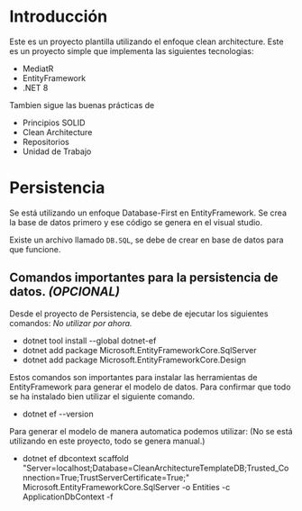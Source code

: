 # Introducción

Este es un proyecto plantilla utilizando el enfoque clean architecture. Este es un proyecto simple que implementa las siguientes tecnologias:
- MediatR
- EntityFramework
- .NET 8

Tambien sigue las buenas prácticas de

- Principios SOLID
- Clean Architecture
- Repositorios
- Unidad de Trabajo

# Persistencia

Se está utilizando un enfoque Database-First en EntityFramework. Se crea la base de datos primero y ese código se genera en el visual studio.

Existe un archivo llamado `DB.SQL`, se debe de crear en base de datos para que funcione.

## Comandos importantes para la persistencia de datos. *(OPCIONAL)*

Desde el proyecto de Persistencia, se debe de ejecutar los siguientes comandos: *No utilizar por ahora.*

- dotnet tool install --global dotnet-ef
- dotnet add package Microsoft.EntityFrameworkCore.SqlServer
- dotnet add package Microsoft.EntityFrameworkCore.Design

Estos comandos son importantes para instalar las herramientas de EntityFramework para generar el modelo de datos.
Para confirmar que todo se ha instalado bien utilizar el siguiente comando.
- dotnet ef --version

Para generar el modelo de manera automatica podemos utilizar: (No se está utilizando en este proyecto, todo se genera manual.)
- dotnet ef dbcontext scaffold "Server=localhost;Database=CleanArchitectureTemplateDB;Trusted_Connection=True;TrustServerCertificate=True;" Microsoft.EntityFrameworkCore.SqlServer -o Entities -c ApplicationDbContext -f 

